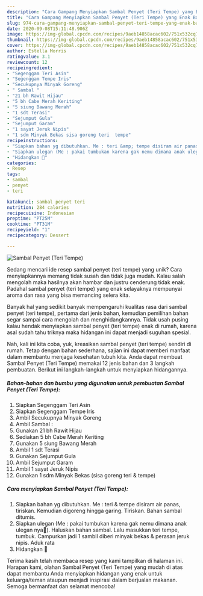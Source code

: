 ```yaml
---
description: "Cara Gampang Menyiapkan Sambal Penyet (Teri Tempe) yang Enak Banget"
title: "Cara Gampang Menyiapkan Sambal Penyet (Teri Tempe) yang Enak Banget"
slug: 974-cara-gampang-menyiapkan-sambal-penyet-teri-tempe-yang-enak-banget
date: 2020-09-08T15:11:48.906Z
image: https://img-global.cpcdn.com/recipes/9aeb14858acac602/751x532cq70/sambal-penyet-teri-tempe-foto-resep-utama.jpg
thumbnail: https://img-global.cpcdn.com/recipes/9aeb14858acac602/751x532cq70/sambal-penyet-teri-tempe-foto-resep-utama.jpg
cover: https://img-global.cpcdn.com/recipes/9aeb14858acac602/751x532cq70/sambal-penyet-teri-tempe-foto-resep-utama.jpg
author: Estella Morris
ratingvalue: 3.1
reviewcount: 12
recipeingredient:
- "Segenggam Teri Asin"
- "Segenggam Tempe Iris"
- "Secukupnya Minyak Goreng"
- " Sambal "
- "21 bh Rawit Hijau"
- "5 bh Cabe Merah Keriting"
- "5 siung Bawang Merah"
- "1 sdt Terasi"
- "Sejumput Gula"
- "Sejumput Garam"
- "1 sayat Jeruk Nipis"
- "1 sdm Minyak Bekas sisa goreng teri  tempe"
recipeinstructions:
- "Siapkan bahan yg dibutuhkan. Me : teri &amp; tempe disiram air panas, tiriskan. Kemudian digoreng hingga garing. Tiriskan. Bahan sambal ditumis."
- "Siapkan ulegan (Me : pakai tumbukan karena gak nemu dimana anak ulegan nya🤣). Haluskan bahan sambal. Lalu masukkan teri tempe, tumbuk. Campurkan jadi 1 sambil diberi minyak bekas &amp; perasan jeruk nipis. Aduk rata"
- "Hidangkan 🤤"
categories:
- Resep
tags:
- sambal
- penyet
- teri

katakunci: sambal penyet teri 
nutrition: 284 calories
recipecuisine: Indonesian
preptime: "PT25M"
cooktime: "PT31M"
recipeyield: "1"
recipecategory: Dessert

---
```



![Sambal Penyet (Teri Tempe)](https://img-global.cpcdn.com/recipes/9aeb14858acac602/751x532cq70/sambal-penyet-teri-tempe-foto-resep-utama.jpg)

Sedang mencari ide resep sambal penyet (teri tempe) yang unik? Cara menyiapkannya memang tidak susah dan tidak juga mudah. Kalau salah mengolah maka hasilnya akan hambar dan justru cenderung tidak enak. Padahal sambal penyet (teri tempe) yang enak selayaknya mempunyai aroma dan rasa yang bisa memancing selera kita.



Banyak hal yang sedikit banyak mempengaruhi kualitas rasa dari sambal penyet (teri tempe), pertama dari jenis bahan, kemudian pemilihan bahan segar sampai cara mengolah dan menghidangkannya. Tidak usah pusing kalau hendak menyiapkan sambal penyet (teri tempe) enak di rumah, karena asal sudah tahu triknya maka hidangan ini dapat menjadi suguhan spesial.


Nah, kali ini kita coba, yuk, kreasikan sambal penyet (teri tempe) sendiri di rumah. Tetap dengan bahan sederhana, sajian ini dapat memberi manfaat dalam membantu menjaga kesehatan tubuh kita. Anda dapat membuat Sambal Penyet (Teri Tempe) memakai 12 jenis bahan dan 3 langkah pembuatan. Berikut ini langkah-langkah untuk menyiapkan hidangannya.

<!--inarticleads1-->

##### Bahan-bahan dan bumbu yang digunakan untuk pembuatan Sambal Penyet (Teri Tempe):

1. Siapkan Segenggam Teri Asin
1. Siapkan Segenggam Tempe Iris
1. Ambil Secukupnya Minyak Goreng
1. Ambil  Sambal :
1. Gunakan 21 bh Rawit Hijau
1. Sediakan 5 bh Cabe Merah Keriting
1. Gunakan 5 siung Bawang Merah
1. Ambil 1 sdt Terasi
1. Gunakan Sejumput Gula
1. Ambil Sejumput Garam
1. Ambil 1 sayat Jeruk Nipis
1. Gunakan 1 sdm Minyak Bekas (sisa goreng teri &amp; tempe)




<!--inarticleads2-->

##### Cara menyiapkan Sambal Penyet (Teri Tempe):

1. Siapkan bahan yg dibutuhkan. Me : teri &amp; tempe disiram air panas, tiriskan. Kemudian digoreng hingga garing. Tiriskan. Bahan sambal ditumis.
1. Siapkan ulegan (Me : pakai tumbukan karena gak nemu dimana anak ulegan nya🤣). Haluskan bahan sambal. Lalu masukkan teri tempe, tumbuk. Campurkan jadi 1 sambil diberi minyak bekas &amp; perasan jeruk nipis. Aduk rata
1. Hidangkan 🤤




Terima kasih telah membaca resep yang kami tampilkan di halaman ini. Harapan kami, olahan Sambal Penyet (Teri Tempe) yang mudah di atas dapat membantu Anda menyiapkan hidangan yang enak untuk keluarga/teman ataupun menjadi inspirasi dalam berjualan makanan. Semoga bermanfaat dan selamat mencoba!
